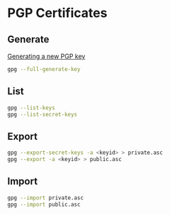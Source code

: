 # PGP Certificates

## Generate

[Generating a new PGP key](https://docs.github.com/en/authentication/managing-commit-signature-verification/generating-a-new-gpg-key)
```bash
gpg --full-generate-key
```

## List
```bash
gpg --list-keys
gpg --list-secret-keys
```


## Export
```bash
gpg --export-secret-keys -a <keyid> > private.asc
gpg --export -a <keyid> > public.asc
```

## Import
```bash
gpg --import private.asc
gpg --import public.asc
```
